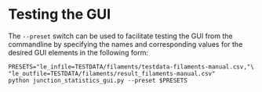 
Testing the GUI
===============
The `--preset` switch can be used to facilitate testing the GUI from the
commandline by specifying the names and corresponding values for the desired
GUI elements in the following form:

```shell
PRESETS="le_infile=TESTDATA/filaments/testdata-filaments-manual.csv,"\
"le_outfile=TESTDATA/filaments/result_filaments-manual.csv"
python junction_statistics_gui.py --preset $PRESETS
```
